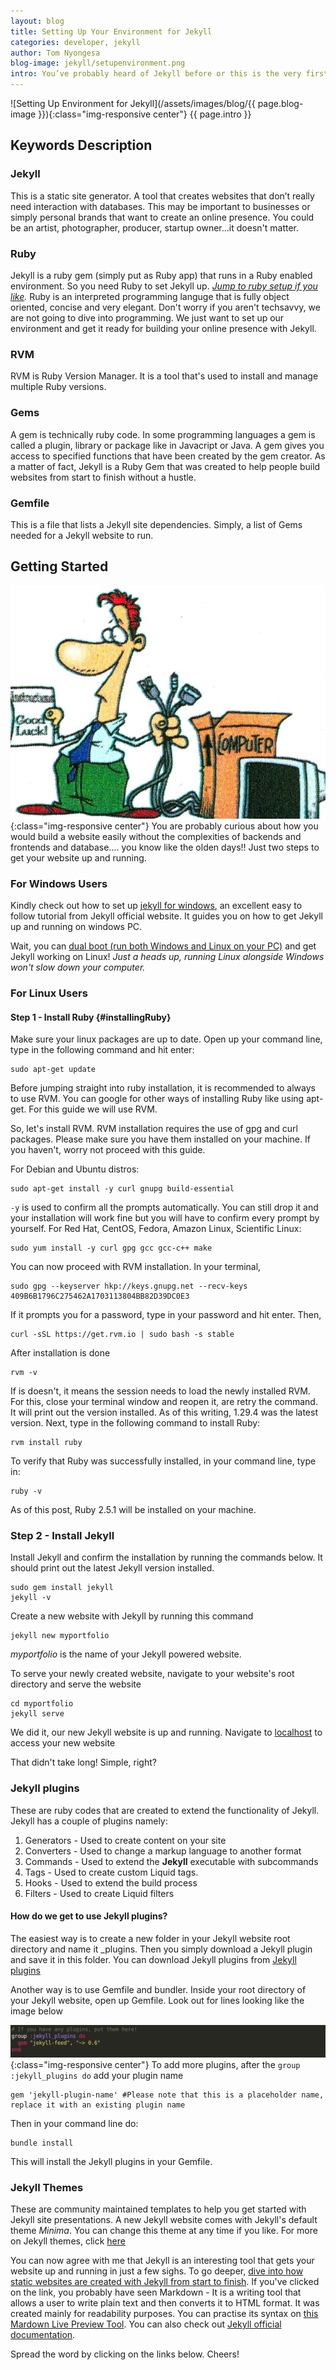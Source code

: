 ```yaml
---
layout: blog
title: Setting Up Your Environment for Jekyll
categories: developer, jekyll
author: Tom Nyongesa
blog-image: jekyll/setupenvironment.png
intro: You’ve probably heard of Jekyll before or this is the very first time you getting to hear it. Whichever the case, today we’re going to dive into the prerequisites of getting started with Jekyll. This is a step by step ultimate guide to setting up your environment.
---
```


![Setting Up Environment for Jekyll](/assets/images/blog/{{ page.blog-image }}){:class="img-responsive center"}
{{ page.intro }}

## Keywords Description
### Jekyll
This is a static site generator. A tool that creates websites that don’t really need interaction with databases. This may be important to businesses or simply personal brands that want to create an online presence. You could be an artist, photographer, producer, startup owner...it doesn't matter.

### Ruby
Jekyll is a ruby gem (simply put as Ruby app) that runs in a Ruby enabled environment. So you need Ruby to set Jekyll up. *[Jump to ruby setup if you like](#installingRuby).* Ruby is an interpreted programming languge that is fully object oriented, concise and very elegant. Don't worry if you aren't techsavvy, we are not going to dive into programming. We just want to set up our environment and get it ready for building your online presence with Jekyll. 

### RVM
RVM is Ruby Version Manager. It is a tool that's used to install and manage multiple Ruby versions.

### Gems
A gem is technically ruby code. In some programming languages a gem is called a plugin, library or package like in Javacript or Java. A gem gives you access to specified functions that have been created by the gem creator. As a matter of fact, Jekyll is a Ruby Gem that was created to help people build websites from start to finish without a hustle. 

### Gemfile
This is a file that lists a Jekyll site dependencies. Simply, a list of Gems needed for a Jekyll website to run.

## Getting Started
![cloud-comic](/assets/images/blog/jekyll/cartoon-installer.jpg){:class="img-responsive center"}
You are probably curious about how you would build a website easily without the complexities of backends and frontends and database.... you  know like the olden days!! Just two steps to get your website up and running. 

### For Windows Users
Kindly check out how to set up [ jekyll for windows](https://jekyllrb.com/docs/installation/windows/), an excellent easy to follow tutorial from Jekyll official website. It guides you on how to get Jekyll up and running on windows PC. 

Wait, you can [dual boot (run both Windows and Linux on your PC)](https://opensource.com/article/18/5/dual-boot-linux) and get Jekyll working on Linux! *Just a heads up, running Linux alongside Windows won't slow down your computer.* 

### For Linux Users
#### Step 1 - Install Ruby {#installingRuby}
Make sure your linux packages are up to date. Open up your command line, type in the following command and hit enter:

```
sudo apt-get update
```

Before jumping straight into ruby installation, it is recommended to always to use RVM. You can google for other ways of installing Ruby like using apt-get. For this guide we will use RVM.

So, let's install RVM. RVM installation requires the use of gpg and curl packages. Please make sure you have them installed on your machine. If you haven't, worry not proceed with this guide.

For Debian and Ubuntu distros:

```
sudo apt-get install -y curl gnupg build-essential
```

`-y` is used to confirm all the prompts automatically. You can still drop it and your installation will work fine but you will have to confirm every prompt by yourself. For Red Hat, CentOS, Fedora, Amazon Linux, Scientific Linux:
```
sudo yum install -y curl gpg gcc gcc-c++ make
```

You can now proceed with RVM installation. In your terminal,

```
sudo gpg --keyserver hkp://keys.gnupg.net --recv-keys 409B6B1796C275462A1703113804BB82D39DC0E3
```

If it prompts you for a password, type in your password and hit enter. Then, 

```
curl -sSL https://get.rvm.io | sudo bash -s stable
```

After installation is done 
```
rvm -v
```

If is doesn't, it means the session needs to load the newly installed RVM. For this, close your terminal window and reopen it, are retry the command. It will print out the version installed. As of this writing, 1.29.4 was the latest version. Next, type in the following command to install Ruby:
```
rvm install ruby
```

To verify that Ruby was successfully installed, in your command line, type in: 

```
ruby -v
```

As of this post, Ruby 2.5.1 will be installed on your machine.

### Step 2 - Install Jekyll 
Install Jekyll and confirm the installation by running the commands below. It should print out the latest Jekyll version installed. 

```
sudo gem install jekyll
jekyll -v
```

Create a new website with Jekyll by running this command
```
jekyll new myportfolio
```

*myportfolio* is the name of your Jekyll powered website.

To serve your newly created website, navigate to your website's root directory and serve the website

```
cd myportfolio
jekyll serve
```

We did it, our new Jekyll website is up and running. Navigate to [localhost](http://127.0.0.1:4000) to access your new website

That didn't take long! Simple, right?

### Jekyll plugins
These are ruby codes that are created to extend the functionality of Jekyll. Jekyll has a couple of plugins namely:
1. Generators - Used to create content on your site
2. Converters - Used to change a markup language to another format
3. Commands - Used to extend the **Jekyll** executable with subcommands
4. Tags - Used to create custom Liquid tags.
5. Hooks - Used to extend the build process
6. Filters - Used to create Liquid filters

#### How do we get to use Jekyll plugins?
The easiest way is to create a new folder in your Jekyll website root directory and name it _plugins. Then you simply download a Jekyll plugin and save it in this folder. You can download Jekyll plugins from [Jekyll plugins](https://github.com/jekyll)

Another way is to use Gemfile and bundler. Inside your root directory of your Jekyll website, open up Gemfile. Look out for lines looking like the image below

![Jekyll Plugin](/assets/images/blog/jekyll_plugin.png){:class="img-responsive center"}
To add more plugins, after the `group :jekyll_plugins do` add your plugin name
```
gem 'jekyll-plugin-name' #Please note that this is a placeholder name, replace it with an existing plugin name
```

Then in your command line do:
```
bundle install
```

This will install the Jekyll plugins in your Gemfile.
### Jekyll Themes
These are community maintained templates to help you get started with Jekyll site presentations. A new Jekyll website comes with Jekyll's default theme *Minima*. You can change this theme at any time if you like. For more on Jekyll themes, click [here](https://jekyllrb.com/docs/themes/)

You can now agree with me that Jekyll is an interesting tool that gets your website up and running in just a few sighs. To go deeper, [dive into how static websites are created with Jekyll from start to finish](/developer/2018/10/11/static-site-generators-are-back.html). If you've clicked on the link, you probably have seen Markdown - It is a writing tool that allows a user to write plain text and then converts it to HTML format. It was created mainly for readability purposes. You can practise its syntax on [this Mardown Live Preview Tool](https://markdownlivepreview.com/). You can also check out [Jekyll official documentation](https://jekyllrb.com/docs/).

Spread the word by clicking on the links below. Cheers!